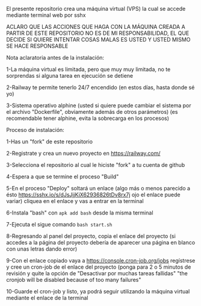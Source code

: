 El presente repositorio crea una máquina virtual (VPS) la cual se accede mediante terminal web por sshx

ACLARO QUE LAS ACCIONES QUE HAGA CON LA MÁQUINA CREADA A PARTIR DE ESTE REPOSITORIO NO ES DE MI RESPONSABILIDAD, EL QUE DECIDE SI QUIERE INTENTAR COSAS MALAS ES USTED Y USTED MISMO SE HACE RESPONSABLE

Nota aclaratoria antes de la instalación:

1-La máquina virtual es limitada, pero que muy muy limitada, no te sorprendas si alguna tarea en ejecución se detiene

2-Railway te permite tenerlo 24/7 encendido (en estos días, hasta donde sé yo)

3-Sistema operativo alphine (usted si quiere puede cambiar el sistema por el archivo "Dockerfile", obviamente además de otros parámetros) (es recomendable tener alphine, evita la sobrecarga en los procesos)

Proceso de instalación:

1-Has un "fork" de este repositorio

2-Registrate y crea un nuevo proyecto en https://railway.com/

3-Selecciona el repositorio al cual le hiciste "fork" a tu cuenta de github

4-Espera a que se termine el proceso "Build"

5-En el proceso "Deploy" soltará un enlace (algo más o menos parecido a ésto https://sshx.io/s/dJsJjjKiX62936826tDv8rx7j ojo el enlace puede variar) cliquea en el enlace y vas a entrar en la terminal

6-Instala "bash" con ```apk add bash``` desde la misma terminal

7-Ejecuta el sigue comando 
```bash start.sh```

8-Regresando al panel del proyecto, copia el enlace del proyecto (si accedes a la página del proyecto debería de aparecer una página en blanco con unas letras dando error)

9-Con el enlace copiado vaya a https://console.cron-job.org/jobs regístrese y cree un cron-job de el enlace del proyecto (ponga para 2 o 5 minutos de revisión y quite la opción de "Desactivar por muchas tareas fallidas" "the cronjob will be disabled because of too many failures"

10-Guarde el cron-job y listo, ya podrá seguir utilizando la máquina virtual mediante el enlace de la terminal
